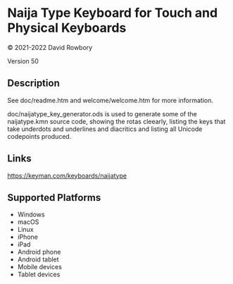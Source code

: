 Naija Type Keyboard for Touch and Physical Keyboards
====================================================

© 2021-2022 David Rowbory

Version 50

Description
-----------

See doc/readme.htm and welcome/welcome.htm for more information.

doc/naijatype_key_generator.ods is used to generate some of the naijatype.kmn source code,
showing the rotas cleearly, listing the keys that take underdots and underlines and diacritics
and listing all Unicode codepoints produced.

Links
-----
https://keyman.com/keyboards/naijatype

Supported Platforms
-------------------
 * Windows
 * macOS
 * Linux
 * iPhone
 * iPad
 * Android phone
 * Android tablet
 * Mobile devices
 * Tablet devices

